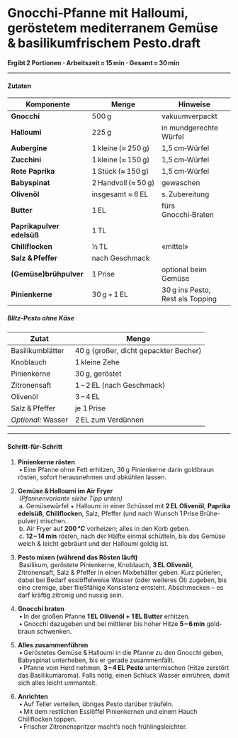 # Gnocchi‑Pfanne mit Halloumi, geröstetem mediterranem Gemüse & basilikumfrischem Pesto.draft


**Ergibt 2 Portionen · Arbeitszeit ≈ 15 min · Gesamt ≈ 30 min**

---

#### Zutaten

|Komponente|Menge|Hinweise|
|---|---|---|
|**Gnocchi**|500 g|vakuum­verpackt|
|**Halloumi**|225 g|in mund­gerechte Würfel|
|**Aubergine**|1 kleine (≈ 250 g)|1,5 cm‑Würfel|
|**Zucchini**|1 kleine (≈ 150 g)|1,5 cm‑Würfel|
|**Rote Paprika**|1 Stück (≈ 150 g)|1,5 cm‑Würfel|
|**Babyspinat**|2 Handvoll (≈ 50 g)|gewaschen|
|**Olivenöl**|insgesamt ≈ 6 EL|s. Zubereitung|
|**Butter**|1 EL|fürs Gnocchi‑Braten|
|**Paprikapulver edelsüß**|1 TL||
|**Chiliflocken**|½ TL|«mittel»|
|**Salz & Pfeffer**|nach Geschmack||
|**(Gemüse)brühpulver**|1 Prise|optional beim Gemüse|
|**Pinienkerne**|30 g + 1 EL|30 g ins Pesto, Rest als Topping|

##### Blitz‑Pesto ohne Käse

|Zutat|Menge|
|---|---|
|Basilikumblätter|40 g (großer, dicht gepackter Becher)|
|Knoblauch|1 kleine Zehe|
|Pinienkerne|30 g, geröstet|
|Zitronensaft|1 – 2 EL (nach Geschmack)|
|Olivenöl|3 – 4 EL|
|Salz & Pfeffer|je 1 Prise|
|_Optional:_ Wasser|2 EL zum Verdünnen|

---

#### Schritt‑für‑Schritt

1. **Pinienkerne rösten**  
     • Eine Pfanne ohne Fett erhitzen, 30 g Pinienkerne darin goldbraun rösten, sofort heraus­nehmen und abkühlen lassen.
    
2. **Gemüse & Halloumi im Air Fryer**  
     _(Pfannen­variante siehe Tipp unten)_  
     a. Gemüsewürfel + Halloumi in einer Schüssel mit **2 EL Olivenöl**, **Paprika edelsüß**, **Chiliflocken**, Salz, Pfeffer (und nach Wunsch 1 Prise Brühe­pulver) mischen.  
     b. Air Fryer auf **200 °C** vorheizen; alles in den Korb geben.  
     c. **12 – 14 min** rösten, nach der Hälfte einmal schütteln, bis das Gemüse weich & leicht gebräunt und der Halloumi goldig ist.
    
3. **Pesto mixen (während das Rösten läuft)**  
     Basilikum, geröstete Pinienkerne, Knoblauch, **3 EL Olivenöl**, Zitronensaft, Salz & Pfeffer in einen Mix­behälter geben. Kurz pürieren, dabei bei Bedarf esslöffel­weise Wasser (oder weiteres Öl) zugeben, bis eine cremige, aber fließ­fähige Konsistenz entsteht. Abschmecken – es darf kräftig zitronig und nussig sein.
    
4. **Gnocchi braten**  
     • In der großen Pfanne **1 EL Olivenöl + 1 EL Butter** erhitzen.  
     • Gnocchi dazu­geben und bei mittlerer bis hoher Hitze **5 – 6 min** gold­braun schwenken.
    
5. **Alles zusammenführen**  
     • Geröstetes Gemüse & Halloumi in die Pfanne zu den Gnocchi geben, Baby­spinat unterheben, bis er gerade zusammen­fällt.  
     • Pfanne vom Herd nehmen, **3 – 4 EL Pesto** unter­mischen (Hitze zerstört das Basilikum­aroma). Falls nötig, einen Schluck Wasser einrühren, damit sich alles leicht ummantelt.
    
6. **Anrichten**  
     • Auf Teller verteilen, übriges Pesto darüber träufeln.  
     • Mit dem restlichen Esslöffel Pinien­kernen und einem Hauch Chiliflocken toppen.  
     • Frischer Zitronen­spritzer macht’s noch frühlings­leichter.
    
